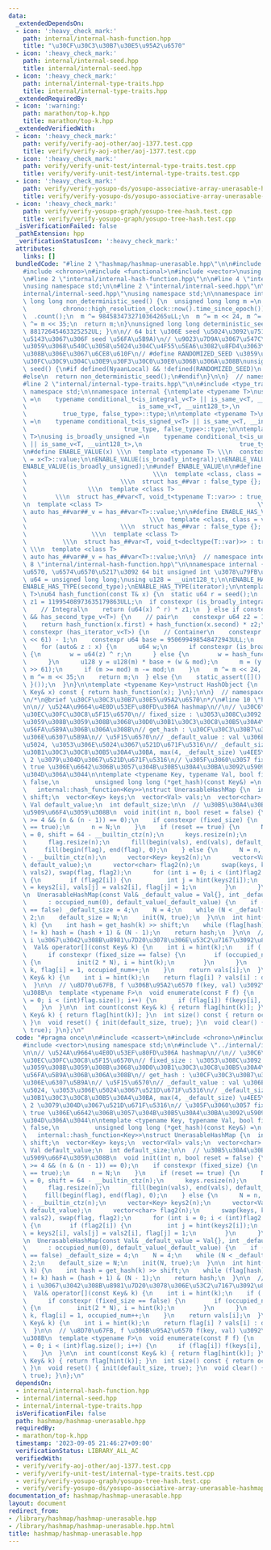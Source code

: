 ```yaml
---
data:
  _extendedDependsOn:
  - icon: ':heavy_check_mark:'
    path: internal/internal-hash-function.hpp
    title: "\u30CF\u30C3\u30B7\u30E5\u95A2\u6570"
  - icon: ':heavy_check_mark:'
    path: internal/internal-seed.hpp
    title: internal/internal-seed.hpp
  - icon: ':heavy_check_mark:'
    path: internal/internal-type-traits.hpp
    title: internal/internal-type-traits.hpp
  _extendedRequiredBy:
  - icon: ':warning:'
    path: marathon/top-k.hpp
    title: marathon/top-k.hpp
  _extendedVerifiedWith:
  - icon: ':heavy_check_mark:'
    path: verify/verify-aoj-other/aoj-1377.test.cpp
    title: verify/verify-aoj-other/aoj-1377.test.cpp
  - icon: ':heavy_check_mark:'
    path: verify/verify-unit-test/internal-type-traits.test.cpp
    title: verify/verify-unit-test/internal-type-traits.test.cpp
  - icon: ':heavy_check_mark:'
    path: verify/verify-yosupo-ds/yosupo-associative-array-unerasable-hashmap.test.cpp
    title: verify/verify-yosupo-ds/yosupo-associative-array-unerasable-hashmap.test.cpp
  - icon: ':heavy_check_mark:'
    path: verify/verify-yosupo-graph/yosupo-tree-hash.test.cpp
    title: verify/verify-yosupo-graph/yosupo-tree-hash.test.cpp
  _isVerificationFailed: false
  _pathExtension: hpp
  _verificationStatusIcon: ':heavy_check_mark:'
  attributes:
    links: []
  bundledCode: "#line 2 \"hashmap/hashmap-unerasable.hpp\"\n\n#include <cassert>\n\
    #include <chrono>\n#include <functional>\n#include <vector>\nusing namespace std;\n\
    \n#line 2 \"internal/internal-hash-function.hpp\"\n\n#line 4 \"internal/internal-hash-function.hpp\"\
    \nusing namespace std;\n\n#line 2 \"internal/internal-seed.hpp\"\n\n#line 4 \"\
    internal/internal-seed.hpp\"\nusing namespace std;\n\nnamespace internal {\nunsigned\
    \ long long non_deterministic_seed() {\n  unsigned long long m =\n      chrono::duration_cast<chrono::nanoseconds>(\n\
    \          chrono::high_resolution_clock::now().time_since_epoch())\n        \
    \  .count();\n  m ^= 9845834732710364265uLL;\n  m ^= m << 24, m ^= m >> 31, m\
    \ ^= m << 35;\n  return m;\n}\nunsigned long long deterministic_seed() { return\
    \ 88172645463325252UL; }\n\n// 64 bit \u306E seed \u5024\u3092\u751F\u6210 (\u624B\
    \u5143\u3067\u306F seed \u56FA\u5B9A)\n// \u9023\u7D9A\u3067\u547C\u3073\u51FA\
    \u3059\u3068\u540C\u3058\u5024\u304C\u4F55\u5EA6\u3082\u8FD4\u3063\u3066\u304F\
    \u308B\u306E\u3067\u6CE8\u610F\n// #define RANDOMIZED_SEED \u3059\u308B\u3068\u30B7\
    \u30FC\u30C9\u304C\u30E9\u30F3\u30C0\u30E0\u306B\u306A\u308B\nunsigned long long\
    \ seed() {\n#if defined(NyaanLocal) && !defined(RANDOMIZED_SEED)\n  return deterministic_seed();\n\
    #else\n  return non_deterministic_seed();\n#endif\n}\n\n}  // namespace internal\n\
    #line 2 \"internal/internal-type-traits.hpp\"\n\n#include <type_traits>\nusing\
    \ namespace std;\n\nnamespace internal {\ntemplate <typename T>\nusing is_broadly_integral\
    \ =\n    typename conditional_t<is_integral_v<T> || is_same_v<T, __int128_t> ||\n\
    \                               is_same_v<T, __uint128_t>,\n                 \
    \          true_type, false_type>::type;\n\ntemplate <typename T>\nusing is_broadly_signed\
    \ =\n    typename conditional_t<is_signed_v<T> || is_same_v<T, __int128_t>,\n\
    \                           true_type, false_type>::type;\n\ntemplate <typename\
    \ T>\nusing is_broadly_unsigned =\n    typename conditional_t<is_unsigned_v<T>\
    \ || is_same_v<T, __uint128_t>,\n                           true_type, false_type>::type;\n\
    \n#define ENABLE_VALUE(x) \\\n  template <typename T> \\\n  constexpr bool x##_v\
    \ = x<T>::value;\n\nENABLE_VALUE(is_broadly_integral);\nENABLE_VALUE(is_broadly_signed);\n\
    ENABLE_VALUE(is_broadly_unsigned);\n#undef ENABLE_VALUE\n\n#define ENABLE_HAS_TYPE(var)\
    \                                   \\\n  template <class, class = void>     \
    \                          \\\n  struct has_##var : false_type {};           \
    \                 \\\n  template <class T>                                   \
    \        \\\n  struct has_##var<T, void_t<typename T::var>> : true_type {}; \\\
    \n  template <class T>                                           \\\n  constexpr\
    \ auto has_##var##_v = has_##var<T>::value;\n\n#define ENABLE_HAS_VAR(var)   \
    \                                  \\\n  template <class, class = void>      \
    \                          \\\n  struct has_##var : false_type {};           \
    \                  \\\n  template <class T>                                  \
    \          \\\n  struct has_##var<T, void_t<decltype(T::var)>> : true_type {};\
    \ \\\n  template <class T>                                            \\\n  constexpr\
    \ auto has_##var##_v = has_##var<T>::value;\n\n}  // namespace internal\n#line\
    \ 8 \"internal/internal-hash-function.hpp\"\n\nnamespace internal {\n// \u6574\
    \u6570, \u6574\u6570\u5217\u3092 64 bit unsigned int \u3078\u79FB\u3059\n\nusing\
    \ u64 = unsigned long long;\nusing u128 = __uint128_t;\n\nENABLE_HAS_TYPE(first_type);\n\
    ENABLE_HAS_TYPE(second_type);\nENABLE_HAS_TYPE(iterator);\n\ntemplate <typename\
    \ T>\nu64 hash_function(const T& x) {\n  static u64 r = seed();\n  constexpr u64\
    \ z1 = 11995408973635179863ULL;\n  if constexpr (is_broadly_integral_v<T>) {\n\
    \    // Integral\n    return (u64(x) ^ r) * z1;\n  } else if constexpr (has_first_type_v<T>\
    \ && has_second_type_v<T>) {\n    // pair\n    constexpr u64 z2 = 10150724397891781847ULL;\n\
    \    return hash_function(x.first) + hash_function(x.second) * z2;\n  } else if\
    \ constexpr (has_iterator_v<T>) {\n    // Container\n    constexpr u64 mod = (1LL\
    \ << 61) - 1;\n    constexpr u64 base = 950699498548472943ULL;\n    u64 m = 0;\n\
    \    for (auto& z : x) {\n      u64 w;\n      if constexpr (is_broadly_integral_v<T>)\
    \ {\n        w = u64(z) ^ r;\n      } else {\n        w = hash_function(z);\n\
    \      }\n      u128 y = u128(m) * base + (w & mod);\n      m = (y & mod) + (y\
    \ >> 61);\n      if (m >= mod) m -= mod;\n    }\n    m ^= m << 24, m ^= m >> 31,\
    \ m ^= m << 35;\n    return m;\n  } else {\n    static_assert([]() { return false;\
    \ }());\n  }\n}\n\ntemplate <typename Key>\nstruct HashObject {\n  size_t operator()(const\
    \ Key& x) const { return hash_function(x); }\n};\n\n}  // namespace internal\n\
    \n/*\n@brief \u30CF\u30C3\u30B7\u30E5\u95A2\u6570\n*/\n#line 10 \"hashmap/hashmap-unerasable.hpp\"\
    \n\n// \u524A\u9664\u4E0D\u53EF\u80FD\u306A hashmap\n//\n// \u30C6\u30F3\u30D7\
    \u30EC\u30FC\u30C8\u5F15\u6570\n// fixed_size : \u3053\u308C\u3092 true \u306B\
    \u3059\u308B\u3059\u308B\u3068\u30D0\u30B1\u30C3\u30C8\u30B5\u30A4\u30BA\u304C\
    \u56FA\u5B9A\u306B\u306A\u308B\n// get_hash : \u30CF\u30C3\u30B7\u30E5\u95A2\u6570\
    \u306E\u6307\u5B9A\n// \u5F15\u6570\n// _default_value : val \u306E\u521D\u671F\
    \u5024, \u3053\u306E\u5024\u3067\u521D\u671F\u5316\n// _default_size :\n// \u30D0\
    \u30B1\u30C3\u30C8\u30B5\u30A4\u30BA, max(4, _default_size) \u4EE5\u4E0A\u306E\
    \ 2 \u3079\u304D\u3067\u521D\u671F\u5316\n// \u305F\u3060\u3057 fixed_size \u304C\
    \ true \u306E\u6642\u306B\u3057\u304B\u30B5\u30A4\u30BA\u3092\u5909\u66F4\u3067\
    \u304D\u306A\u3044\n\ntemplate <typename Key, typename Val, bool fixed_size =\
    \ false,\n          unsigned long long (*get_hash)(const Key&) =\n           \
    \   internal::hash_function<Key>>\nstruct UnerasableHashMap {\n  int N, occupied_num,\
    \ shift;\n  vector<Key> keys;\n  vector<Val> vals;\n  vector<char> flag;\n\n \
    \ Val default_value;\n  int default_size;\n\n  // \u30B5\u30A4\u30BA\u3092 n \u306B\
    \u5909\u66F4\u3059\u308B\n  void init(int n, bool reset = false) {\n    assert(n\
    \ >= 4 && (n & (n - 1)) == 0);\n    if constexpr (fixed_size) {\n      assert(reset\
    \ == true);\n      n = N;\n    }\n    if (reset == true) {\n      N = n, occupied_num\
    \ = 0, shift = 64 - __builtin_ctz(n);\n      keys.resize(n);\n      vals.resize(n);\n\
    \      flag.resize(n);\n      fill(begin(vals), end(vals), default_value);\n \
    \     fill(begin(flag), end(flag), 0);\n    } else {\n      N = n, shift = 64\
    \ - __builtin_ctz(n);\n      vector<Key> keys2(n);\n      vector<Val> vals2(n,\
    \ default_value);\n      vector<char> flag2(n);\n      swap(keys, keys2), swap(vals,\
    \ vals2), swap(flag, flag2);\n      for (int i = 0; i < (int)flag2.size(); i++)\
    \ {\n        if (flag2[i]) {\n          int j = hint(keys2[i]);\n          keys[j]\
    \ = keys2[i], vals[j] = vals2[i], flag[j] = 1;\n        }\n      }\n    }\n  }\n\
    \n  UnerasableHashMap(const Val& _default_value = Val{}, int _default_size = 4)\n\
    \      : occupied_num(0), default_value(_default_value) {\n    if (fixed_size\
    \ == false) _default_size = 4;\n    N = 4;\n    while (N < _default_size) N *=\
    \ 2;\n    default_size = N;\n    init(N, true);\n  }\n\n  int hint(const Key&\
    \ k) {\n    int hash = get_hash(k) >> shift;\n    while (flag[hash] && keys[hash]\
    \ != k) hash = (hash + 1) & (N - 1);\n    return hash;\n  }\n\n  // key \u304C\
    \ i \u3067\u3042\u308B\u8981\u7D20\u3078\u306E\u53C2\u7167\u3092\u8FD4\u3059\n\
    \  Val& operator[](const Key& k) {\n    int i = hint(k);\n    if (!flag[i]) {\n\
    \      if constexpr (fixed_size == false) {\n        if (occupied_num * 2 >= N)\
    \ {\n          init(2 * N), i = hint(k);\n        }\n      }\n      keys[i] =\
    \ k, flag[i] = 1, occupied_num++;\n    }\n    return vals[i];\n  }\n\n  Val get(const\
    \ Key& k) {\n    int i = hint(k);\n    return flag[i] ? vals[i] : default_value;\n\
    \  }\n\n  // \u8D70\u67FB, f \u306B\u95A2\u6570 f(key, val) \u3092\u5165\u308C\
    \u308B\n  template <typename F>\n  void enumerate(const F f) {\n    for (int i\
    \ = 0; i < (int)flag.size(); i++) {\n      if (flag[i]) f(keys[i], vals[i]);\n\
    \    }\n  }\n\n  int count(const Key& k) { return flag[hint(k)]; }\n  bool contain(const\
    \ Key& k) { return flag[hint(k)]; }\n  int size() const { return occupied_num;\
    \ }\n  void reset() { init(default_size, true); }\n  void clear() { init(default_size,\
    \ true); }\n};\n"
  code: "#pragma once\n\n#include <cassert>\n#include <chrono>\n#include <functional>\n\
    #include <vector>\nusing namespace std;\n\n#include \"../internal/internal-hash-function.hpp\"\
    \n\n// \u524A\u9664\u4E0D\u53EF\u80FD\u306A hashmap\n//\n// \u30C6\u30F3\u30D7\
    \u30EC\u30FC\u30C8\u5F15\u6570\n// fixed_size : \u3053\u308C\u3092 true \u306B\
    \u3059\u308B\u3059\u308B\u3068\u30D0\u30B1\u30C3\u30C8\u30B5\u30A4\u30BA\u304C\
    \u56FA\u5B9A\u306B\u306A\u308B\n// get_hash : \u30CF\u30C3\u30B7\u30E5\u95A2\u6570\
    \u306E\u6307\u5B9A\n// \u5F15\u6570\n// _default_value : val \u306E\u521D\u671F\
    \u5024, \u3053\u306E\u5024\u3067\u521D\u671F\u5316\n// _default_size :\n// \u30D0\
    \u30B1\u30C3\u30C8\u30B5\u30A4\u30BA, max(4, _default_size) \u4EE5\u4E0A\u306E\
    \ 2 \u3079\u304D\u3067\u521D\u671F\u5316\n// \u305F\u3060\u3057 fixed_size \u304C\
    \ true \u306E\u6642\u306B\u3057\u304B\u30B5\u30A4\u30BA\u3092\u5909\u66F4\u3067\
    \u304D\u306A\u3044\n\ntemplate <typename Key, typename Val, bool fixed_size =\
    \ false,\n          unsigned long long (*get_hash)(const Key&) =\n           \
    \   internal::hash_function<Key>>\nstruct UnerasableHashMap {\n  int N, occupied_num,\
    \ shift;\n  vector<Key> keys;\n  vector<Val> vals;\n  vector<char> flag;\n\n \
    \ Val default_value;\n  int default_size;\n\n  // \u30B5\u30A4\u30BA\u3092 n \u306B\
    \u5909\u66F4\u3059\u308B\n  void init(int n, bool reset = false) {\n    assert(n\
    \ >= 4 && (n & (n - 1)) == 0);\n    if constexpr (fixed_size) {\n      assert(reset\
    \ == true);\n      n = N;\n    }\n    if (reset == true) {\n      N = n, occupied_num\
    \ = 0, shift = 64 - __builtin_ctz(n);\n      keys.resize(n);\n      vals.resize(n);\n\
    \      flag.resize(n);\n      fill(begin(vals), end(vals), default_value);\n \
    \     fill(begin(flag), end(flag), 0);\n    } else {\n      N = n, shift = 64\
    \ - __builtin_ctz(n);\n      vector<Key> keys2(n);\n      vector<Val> vals2(n,\
    \ default_value);\n      vector<char> flag2(n);\n      swap(keys, keys2), swap(vals,\
    \ vals2), swap(flag, flag2);\n      for (int i = 0; i < (int)flag2.size(); i++)\
    \ {\n        if (flag2[i]) {\n          int j = hint(keys2[i]);\n          keys[j]\
    \ = keys2[i], vals[j] = vals2[i], flag[j] = 1;\n        }\n      }\n    }\n  }\n\
    \n  UnerasableHashMap(const Val& _default_value = Val{}, int _default_size = 4)\n\
    \      : occupied_num(0), default_value(_default_value) {\n    if (fixed_size\
    \ == false) _default_size = 4;\n    N = 4;\n    while (N < _default_size) N *=\
    \ 2;\n    default_size = N;\n    init(N, true);\n  }\n\n  int hint(const Key&\
    \ k) {\n    int hash = get_hash(k) >> shift;\n    while (flag[hash] && keys[hash]\
    \ != k) hash = (hash + 1) & (N - 1);\n    return hash;\n  }\n\n  // key \u304C\
    \ i \u3067\u3042\u308B\u8981\u7D20\u3078\u306E\u53C2\u7167\u3092\u8FD4\u3059\n\
    \  Val& operator[](const Key& k) {\n    int i = hint(k);\n    if (!flag[i]) {\n\
    \      if constexpr (fixed_size == false) {\n        if (occupied_num * 2 >= N)\
    \ {\n          init(2 * N), i = hint(k);\n        }\n      }\n      keys[i] =\
    \ k, flag[i] = 1, occupied_num++;\n    }\n    return vals[i];\n  }\n\n  Val get(const\
    \ Key& k) {\n    int i = hint(k);\n    return flag[i] ? vals[i] : default_value;\n\
    \  }\n\n  // \u8D70\u67FB, f \u306B\u95A2\u6570 f(key, val) \u3092\u5165\u308C\
    \u308B\n  template <typename F>\n  void enumerate(const F f) {\n    for (int i\
    \ = 0; i < (int)flag.size(); i++) {\n      if (flag[i]) f(keys[i], vals[i]);\n\
    \    }\n  }\n\n  int count(const Key& k) { return flag[hint(k)]; }\n  bool contain(const\
    \ Key& k) { return flag[hint(k)]; }\n  int size() const { return occupied_num;\
    \ }\n  void reset() { init(default_size, true); }\n  void clear() { init(default_size,\
    \ true); }\n};\n"
  dependsOn:
  - internal/internal-hash-function.hpp
  - internal/internal-seed.hpp
  - internal/internal-type-traits.hpp
  isVerificationFile: false
  path: hashmap/hashmap-unerasable.hpp
  requiredBy:
  - marathon/top-k.hpp
  timestamp: '2023-09-05 21:46:27+09:00'
  verificationStatus: LIBRARY_ALL_AC
  verifiedWith:
  - verify/verify-aoj-other/aoj-1377.test.cpp
  - verify/verify-unit-test/internal-type-traits.test.cpp
  - verify/verify-yosupo-graph/yosupo-tree-hash.test.cpp
  - verify/verify-yosupo-ds/yosupo-associative-array-unerasable-hashmap.test.cpp
documentation_of: hashmap/hashmap-unerasable.hpp
layout: document
redirect_from:
- /library/hashmap/hashmap-unerasable.hpp
- /library/hashmap/hashmap-unerasable.hpp.html
title: hashmap/hashmap-unerasable.hpp
---
```

